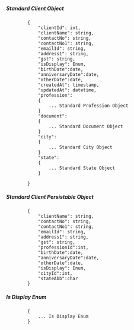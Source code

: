 ##### Standard Client Object

            {
                "clientId": int,
                "clientName": string,
				"contactNo": string,
				"contactNo1": string,
				"emailId": string,
				"address1": string,
				"gst": string,
				"isDisplay": Enum,
				"birthDate":date,
				"anniversaryDate":date,
				"otherDate":date,
				"createdAt": timestamp,
				"updatedAt": datetime,
				"profession":
				{
					... Standard Profession Object
				}
				"document":
				{
					... Standard Document Object
				}
				"city": 
				{
					... Standard City Object
				}
				"state": 
				{
					... Standard State Object
				}
                
            }

##### Standard Client Persistable Object

 			{
            	"clientName": string,
				"contactNo": string,
				"contactNo1": string,
				"emailId": string,
				"address1": string,
				"gst": string,
				"professionId":int,
				"birthDate":date,
				"anniversaryDate":date,
				"otherDate":date,
				"isDisplay": Enum,
				"cityId":int, 
				"stateAbb":char
			}
			
#####  Is Display Enum
			{
				... Is Display Enum
			}
